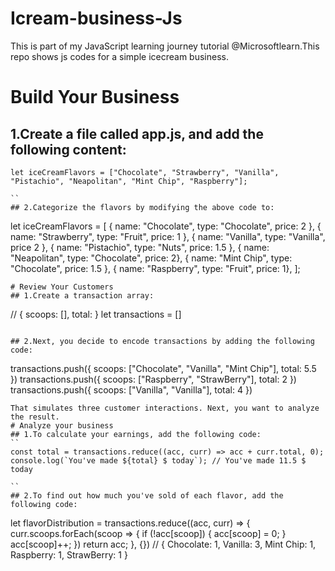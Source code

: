 # Icream-business-Js
This is part of my JavaScript learning journey tutorial @Microsoftlearn.This repo shows js codes for a simple icecream business.

# Build Your Business

## 1.Create a file called app.js, and add the following content:
```
let iceCreamFlavors = ["Chocolate", "Strawberry", "Vanilla", "Pistachio", "Neapolitan", "Mint Chip", "Raspberry"];

``
## 2.Categorize the flavors by modifying the above code to:
```
let iceCreamFlavors = [
 { name: "Chocolate", type: "Chocolate", price: 2 }, 
 { name: "Strawberry", type: "Fruit", price: 1 }, 
 { name: "Vanilla", type: "Vanilla", price 2 }, 
 { name: "Pistachio", type: "Nuts", price: 1.5 }, 
 { name: "Neapolitan", type: "Chocolate", price: 2}, 
 { name: "Mint Chip", type: "Chocolate", price: 1.5 },
 { name: "Raspberry", type: "Fruit", price: 1},
];

```
# Review Your Customers
## 1.Create a transaction array:
```
// { scoops: [], total: }
let transactions = []

```

## 2.Next, you decide to encode transactions by adding the following code:
```
transactions.push({ scoops: ["Chocolate", "Vanilla", "Mint Chip"], total: 5.5 })
transactions.push({ scoops: ["Raspberry", "StrawBerry"], total: 2 })
transactions.push({ scoops: ["Vanilla", "Vanilla"], total: 4 })

```
That simulates three customer interactions. Next, you want to analyze the result.
# Analyze your business
## 1.To calculate your earnings, add the following code:
``
const total = transactions.reduce((acc, curr) => acc + curr.total, 0);
console.log(`You've made ${total} $ today`); // You've made 11.5 $ today

``
## 2.To find out how much you've sold of each flavor, add the following code:
```
let flavorDistribution = transactions.reduce((acc, curr) => {
  curr.scoops.forEach(scoop => {
    if (!acc[scoop]) {
      acc[scoop] = 0;
    }
    acc[scoop]++;
  })
  return acc;
}, {}) // { Chocolate: 1, Vanilla: 3, Mint Chip: 1, Raspberry: 1, StrawBerry: 1 }

```
